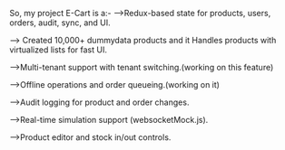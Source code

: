 So, my project E-Cart is a:-
-->Redux-based state for products, users, orders, audit, sync, and UI.

--> Created 10,000+ dummydata products and it Handles products with virtualized lists for fast UI.

-->Multi-tenant support with tenant switching.(working on this feature)

-->Offline operations and order queueing.(working on it)

-->Audit logging for product and order changes.

-->Real-time simulation support (websocketMock.js).

-->Product editor and stock in/out controls.
